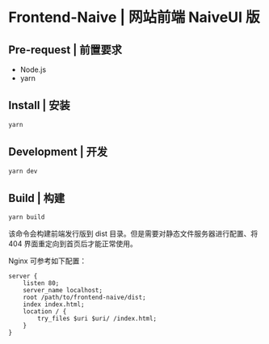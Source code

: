 # Frontend-Naive | 网站前端 NaiveUI 版

## Pre-request | 前置要求

- Node.js
- yarn

## Install | 安装

```bash
yarn
```

## Development | 开发

```bash
yarn dev
```

## Build | 构建

```bash
yarn build
```

该命令会构建前端发行版到 dist 目录。但是需要对静态文件服务器进行配置、将 404 界面重定向到首页后才能正常使用。

Nginx 可参考如下配置：

```nginx
server {
    listen 80;
    server_name localhost;
    root /path/to/frontend-naive/dist;
    index index.html;
    location / {
        try_files $uri $uri/ /index.html;
    }
}
```
